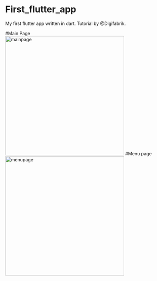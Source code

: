 # First_flutter_app
 My first flutter app written in dart. Tutorial by @Digifabrik.<br>

 #Main Page <br>
 <image src="https://github.com/luiminyan/First_flutter_app/blob/main/images/mainPage_shot.png" height="375" alt="mainpage"/>
 #Menu page <br>
 <image src="https://github.com/luiminyan/First_flutter_app/blob/main/images/menuPage_sreenshot.png" height="375" alt="menupage"> 
